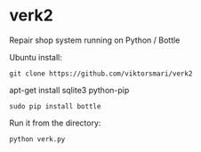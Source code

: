 verk2
=====

Repair shop system running on Python / Bottle


Ubuntu install:

    git clone https://github.com/viktorsmari/verk2
 
 apt-get install sqlite3 python-pip

    sudo pip install bottle
 

Run it from the directory:

    python verk.py
   
